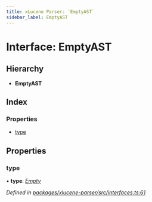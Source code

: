 ```yaml
---
title: xLucene Parser: `EmptyAST`
sidebar_label: EmptyAST
---
```


# Interface: EmptyAST

## Hierarchy

* **EmptyAST**

## Index

### Properties

* [type](emptyast.md#type)

## Properties

###  type

• **type**: *[Empty](../enums/asttype.md#empty)*

*Defined in [packages/xlucene-parser/src/interfaces.ts:61](https://github.com/terascope/teraslice/blob/b843209f9/packages/xlucene-parser/src/interfaces.ts#L61)*
